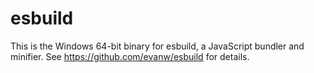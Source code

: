 # esbuild

This is the Windows 64-bit binary for esbuild, a JavaScript bundler and minifier. See https://github.com/evanw/esbuild for details.

